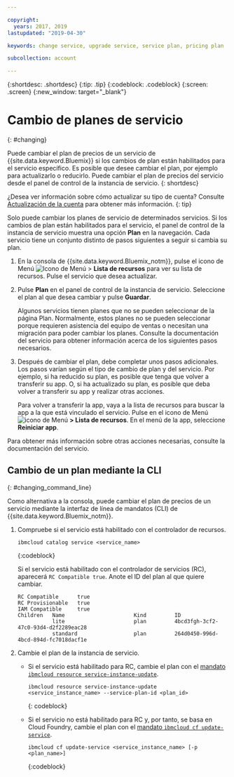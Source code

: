 ```yaml
---

copyright:
  years: 2017, 2019
lastupdated: "2019-04-30"

keywords: change service, upgrade service, service plan, pricing plan

subcollection: account

---
```


{:shortdesc: .shortdesc}
{:tip: .tip}
{:codeblock: .codeblock}
{:screen: .screen}
{:new_window: target="_blank"}


# Cambio de planes de servicio
{: #changing}

Puede cambiar el plan de precios de un servicio de {{site.data.keyword.Bluemix}} si los cambios de plan están habilitados para el servicio específico. Es posible que desee cambiar el plan, por ejemplo para actualizarlo o reducirlo. Puede cambiar el plan de precios del servicio desde el panel de control de la instancia de servicio.
{: shortdesc}

¿Desea ver información sobre cómo actualizar su tipo de cuenta? Consulte [Actualización de la cuenta](/docs/account?topic=account-upgrading-account) para obtener más información.
{: tip}

Solo puede cambiar los planes de servicio de determinados servicios. Si los cambios de plan están habilitados para el servicio, el panel de control de la instancia de servicio muestra una opción **Plan** en la navegación. Cada servicio tiene un conjunto distinto de pasos siguientes a seguir
si cambia su plan.

1. En la consola de {{site.data.keyword.Bluemix_notm}}, pulse el icono de Menú ![Icono de Menú](../icons/icon_hamburger.svg) > **Lista de recursos** para ver su lista de recursos. Pulse el servicio que desea actualizar.
1. Pulse **Plan** en el panel de control de la instancia de servicio. Seleccione el plan al que desea cambiar y pulse **Guardar**.

    Algunos servicios tienen planes que no se pueden seleccionar de la página Plan. Normalmente, estos planes no se pueden seleccionar porque requieren asistencia del equipo de ventas o necesitan una migración para poder cambiar los planes. Consulte la documentación del servicio para obtener información acerca de los siguientes pasos necesarios.

1. Después de cambiar el plan, debe completar unos pasos adicionales. Los pasos varían según el tipo de cambio
de plan y del servicio. Por ejemplo, si ha reducido su plan, es posible que tenga que volver a transferir su
app. O, si ha actualizado su plan, es posible que deba volver a transferir su app y realizar otras acciones.

   Para volver a transferir la app, vaya a la lista de recursos para buscar la app a la que está vinculado el servicio. Pulse en el icono de Menú ![icono de Menú](../icons/icon_hamburger.svg) **> Lista de recursos**. En el menú de la app, seleccione **Reiniciar app**.

  Para obtener más información sobre otras acciones necesarias, consulte la documentación del servicio.

## Cambio de un plan mediante la CLI
{: #changing_command_line}

Como alternativa a la consola, puede cambiar el plan de precios de un servicio mediante la interfaz de línea de mandatos (CLI) de {{site.data.keyword.Bluemix_notm}}.

1. Compruebe si el servicio está habilitado con el controlador de recursos.

   ```
   ibmcloud catalog service <service_name>
   ```
   {:codeblock}

   Si el servicio está habilitado con el controlador de servicios (RC), aparecerá `RC Compatible true`. Anote el ID del plan al que quiere cambiar.

   ```
   RC Compatible      true
   RC Provisionable   true
   IAM Compatible     true
   Children   Name                      Kind         ID
              lite                      plan         4bcd3fgh-3cf2-47c0-93d4-d2f2289eac28
              standard                  plan         264d0450-996d-4bcd-894d-fc7018dacf1e
    ```

1. Cambie el plan de la instancia de servicio.

   - Si el servicio está habilitado para RC, cambie el plan con el [mandato `ibmcloud resource service-instance-update`](/docs/cli/reference/ibmcloud?topic=cloud-cli-ibmcloud_commands_resource).

     ```
     ibmcloud resource service-instance-update <service_instance_name> --service-plan-id <plan_id>
     ```
     {: codeblock}

   - Si el servicio no está habilitado para RC y, por tanto, se basa en Cloud Foundry, cambie el plan con el [mandato `ibmcloud cf update-service`](/docs/cli?topic=cloud-cli-ibmcloud_commands_services#ibmcloud_service_update).

     ```
     ibmcloud cf update-service <service_instance_name> [-p <plan_name>]
     ```
     {:codeblock}
